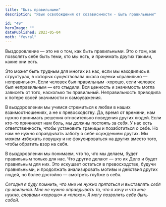 ```yaml
---
title: "Быть правильными"
description: "Язык освобождения от созависимости - Быть правильными"

id: "49"
heroImage: ""
datePublished: 2023-05-04
moth: "fevral"
---
```


Выздоровление — это не о том, как быть правильными. Это о том, как позволять
себе быть теми, кто мы есть, и принимать других такими, какие они есть.

Это может быть трудным для многих из нас, если мы находились в структурах, в
которых существовала шкала оценки «правильно — неправильно». Если человек был
правильным -хорошо, если человек был неправильным — его стыдили. Вся ценность
и значимость могла зависеть от того, насколько ты правильный. Неправильность
приводила к потере своей значимости и самоуважения.

В выздоровлении мы учимся стремиться к любви в наших взаимоотношениях, а не к
превосходству. Да, время от времени, нам нужно принимать решения относительно
поведения других людей. Если кто-то причиняет нам боль, мы должны постоять за
себя. У нас есть ответственность, чтобы установить границы и позаботиться о
себе. Но нам не нужно оправдывать заботу о себе осуждением других. Мы можем
избежать ловушку и не фокусироваться на других вместо того, чтобы обратить
взор на себя.

В выздоровлении мы понимаем, что то, что мы делаем, будет правильным только
для нас. Что другие делают — это их Дело и будет правильным для них. Это
искушает остаться в превосходстве, будучи правильными, и продолжать
анализировать мотивы и действия других людей, но более достойно — смотреть
глубже в себя.

_Сегодня_ _я_ _буду_ _помнить,_ _что_ _мне_ _не_ _нужно_ _прятаться_ _и_
выставлять _себя_ _пр_ _авильной._ _Мне_ _не_ _нужно_ _оправдывать_ _то,_
_что_ _я_ _хочу_ _и_ _что_ _мне_ _нужно,_ _словами_ _«хорошо»_ _и_ _«плохо»._
_Я_ _могу_ _позволить_ _себе_ _быть_ _собой._
